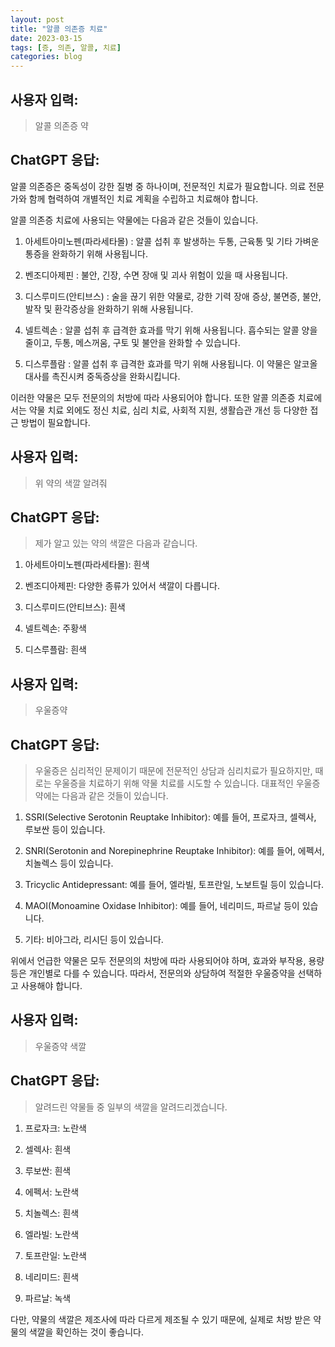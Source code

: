 ```yaml
---
layout: post
title: "알콜 의존증 치료"
date: 2023-03-15
tags: [증, 의존, 알콜, 치료]
categories: blog
---
```


## 사용자 입력:
> 알콜 의존증 약

## ChatGPT 응답:
> 

알콜 의존증은 중독성이 강한 질병 중 하나이며, 전문적인 치료가 필요합니다. 의료 전문가와 함께 협력하여 개별적인 치료 계획을 수립하고 치료해야 합니다. 

알콜 의존증 치료에 사용되는 약물에는 다음과 같은 것들이 있습니다.

1. 아세트아미노펜(파라세타몰) : 알콜 섭취 후 발생하는 두통, 근육통 및 기타 가벼운 통증을 완화하기 위해 사용됩니다.

2. 벤조디아제핀 : 불안, 긴장, 수면 장애 및 괴사 위험이 있을 때 사용됩니다.

3. 디스루미드(안티브스) : 술을 끊기 위한 약물로, 강한 기력 장애 증상, 불면증, 불안, 발작 및 환각증상을 완화하기 위해 사용됩니다.

4. 넬트렉손 : 알콜 섭취 후 급격한 효과를 막기 위해 사용됩니다. 흡수되는 알콜 양을 줄이고, 두통, 메스꺼움, 구토 및 불안을 완화할 수 있습니다.

5. 디스루플람 : 알콜 섭취 후 급격한 효과를 막기 위해 사용됩니다. 이 약물은 알코올 대사를 촉진시켜 중독증상을 완화시킵니다.

이러한 약물은 모두 전문의의 처방에 따라 사용되어야 합니다. 또한 알콜 의존증 치료에서는 약물 치료 외에도 정신 치료, 심리 치료, 사회적 지원, 생활습관 개선 등 다양한 접근 방법이 필요합니다.

## 사용자 입력:
> 위 약의 색깔 알려줘

## ChatGPT 응답:
> 제가 알고 있는 약의 색깔은 다음과 같습니다.

1. 아세트아미노펜(파라세타몰): 흰색

2. 벤조디아제핀: 다양한 종류가 있어서 색깔이 다릅니다.

3. 디스루미드(안티브스): 흰색

4. 넬트렉손: 주황색

5. 디스루플람: 흰색

## 사용자 입력:
> 우울증약

## ChatGPT 응답:
> 우울증은 심리적인 문제이기 때문에 전문적인 상담과 심리치료가 필요하지만, 때로는 우울증을 치료하기 위해 약물 치료를 시도할 수 있습니다. 대표적인 우울증약에는 다음과 같은 것들이 있습니다.

1. SSRI(Selective Serotonin Reuptake Inhibitor): 예를 들어, 프로자크, 셀렉사, 루보싼 등이 있습니다.

2. SNRI(Serotonin and Norepinephrine Reuptake Inhibitor): 예를 들어, 에펙서, 치놀렉스 등이 있습니다.

3. Tricyclic Antidepressant: 예를 들어, 엘라빌, 토프란일, 노보트릴 등이 있습니다.

4. MAOI(Monoamine Oxidase Inhibitor): 예를 들어, 네리미드, 파르날 등이 있습니다.

5. 기타: 비아그라, 리시딘 등이 있습니다.

위에서 언급한 약물은 모두 전문의의 처방에 따라 사용되어야 하며, 효과와 부작용, 용량 등은 개인별로 다를 수 있습니다. 따라서, 전문의와 상담하여 적절한 우울증약을 선택하고 사용해야 합니다.

## 사용자 입력:
> 우울증약 색깔

## ChatGPT 응답:
> 알려드린 약물들 중 일부의 색깔을 알려드리겠습니다.

1. 프로자크: 노란색

2. 셀렉사: 흰색

3. 루보싼: 흰색

4. 에펙서: 노란색

5. 치놀렉스: 흰색

6. 엘라빌: 노란색

7. 토프란일: 노란색

8. 네리미드: 흰색

9. 파르날: 녹색

다만, 약물의 색깔은 제조사에 따라 다르게 제조될 수 있기 때문에, 실제로 처방 받은 약물의 색깔을 확인하는 것이 좋습니다.

